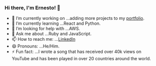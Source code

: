 ### Hi there, I'm Ernesto! 👋

- 🔭 I’m currently working on ...adding more projects to my [portfolio][portfolio].
- 🌱 I’m currently learning ...React and Python.
- 🤔 I’m looking for help with ...AWS.
- 💬 Ask me about ...Ruby and JavaScript.
- 📫 How to reach me: ...[LinkedIn][linkedin]
- 😄 Pronouns: ...He/Him.
- ⚡ Fun fact: ...I wrote a song that has received over 40k views on YouTube and has been played in over 20 countries around the world.

[LinkedIn]: https://www.linkedin.com/in/ernestomelchor/
[portfolio]: https://www.ernestomelchor.dev
